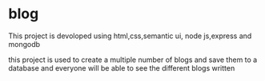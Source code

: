# blog

This project is devoloped using html,css,semantic ui, node js,express and mongodb

this project is used to create a multiple number of blogs and save them to a database and everyone will be able to see the different blogs written 

